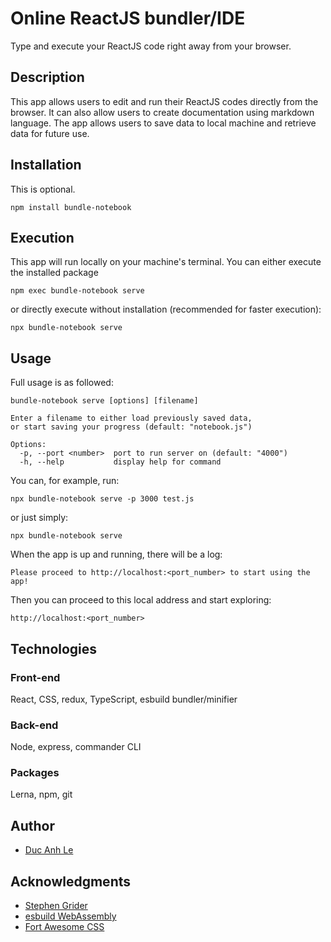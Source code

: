 
# Online ReactJS bundler/IDE
Type and execute your ReactJS code right away from your browser.

## Description
This app allows users to edit and run their ReactJS codes directly from the browser. It can also allow users to create documentation using markdown language. The app allows users to save data to local machine and retrieve data for future use.

## Installation
This is optional.
```
npm install bundle-notebook
```

## Execution
This app will run locally on your machine's terminal.
You can either execute the installed package
```
npm exec bundle-notebook serve
```
or directly execute without installation (recommended for faster execution):
```
npx bundle-notebook serve
```

## Usage
Full usage is as followed:
```
bundle-notebook serve [options] [filename]

Enter a filename to either load previously saved data,
or start saving your progress (default: "notebook.js")

Options:
  -p, --port <number>  port to run server on (default: "4000")
  -h, --help           display help for command

```
You can, for example, run:
```
npx bundle-notebook serve -p 3000 test.js
```
or just simply:
```
npx bundle-notebook serve
```
When the app is up and running, there will be a log:
```
Please proceed to http://localhost:<port_number> to start using the app!
```
Then you can proceed to this local address and start exploring:
```
http://localhost:<port_number>
```

## Technologies
### Front-end
React, CSS, redux, TypeScript, esbuild bundler/minifier
### Back-end
Node, express, commander CLI
### Packages
Lerna, npm, git


## Author
* [Duc Anh Le](https://github.com/DucAnhLe1992)

## Acknowledgments
* [Stephen Grider](https://x.com/ste_grider)
* [esbuild WebAssembly](https://github.com/evanw/esbuild)
* [Fort Awesome CSS](https://fortawesome.com/)
